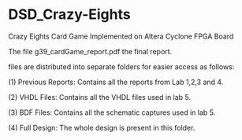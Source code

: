# DSD_Crazy-Eights
Crazy Eights Card Game Implemented on Altera Cyclone FPGA Board

The file g39_cardGame_report.pdf the final report.



files are distributed into separate folders for easier access as follows:

(1) Previous Reports: Contains all the reports from Lab 1,2,3 and 4.

(2) VHDL Files: Contains all the VHDL files used in lab 5.

(3) BDF Files: Contains all the schematic captures used in lab 5.

(4) Full Design: The whole design is present in this folder.
